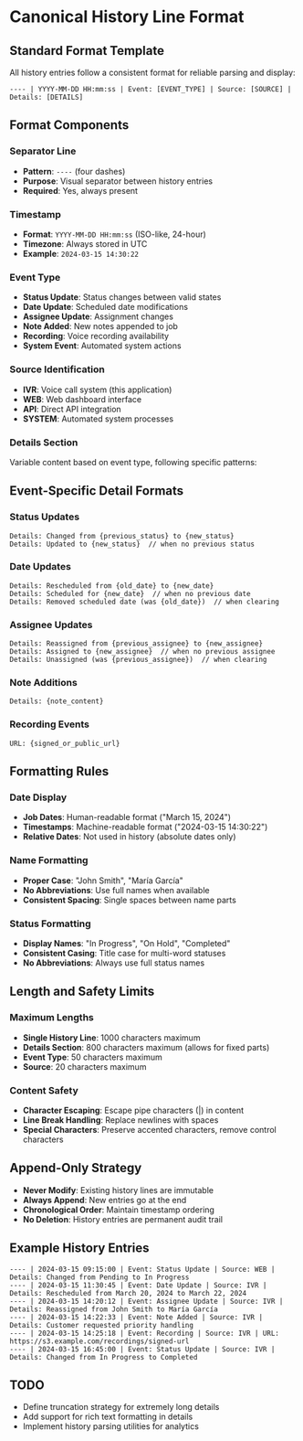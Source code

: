 # Canonical History Line Format

## Standard Format Template
All history entries follow a consistent format for reliable parsing and display:

```
---- | YYYY-MM-DD HH:mm:ss | Event: [EVENT_TYPE] | Source: [SOURCE] | Details: [DETAILS]
```

## Format Components

### Separator Line
- **Pattern**: `----` (four dashes)
- **Purpose**: Visual separator between history entries
- **Required**: Yes, always present

### Timestamp
- **Format**: `YYYY-MM-DD HH:mm:ss` (ISO-like, 24-hour)
- **Timezone**: Always stored in UTC
- **Example**: `2024-03-15 14:30:22`

### Event Type
- **Status Update**: Status changes between valid states
- **Date Update**: Scheduled date modifications
- **Assignee Update**: Assignment changes
- **Note Added**: New notes appended to job
- **Recording**: Voice recording availability
- **System Event**: Automated system actions

### Source Identification
- **IVR**: Voice call system (this application)
- **WEB**: Web dashboard interface
- **API**: Direct API integration
- **SYSTEM**: Automated system processes

### Details Section
Variable content based on event type, following specific patterns:

## Event-Specific Detail Formats

### Status Updates
```
Details: Changed from {previous_status} to {new_status}
Details: Updated to {new_status}  // when no previous status
```

### Date Updates  
```
Details: Rescheduled from {old_date} to {new_date}
Details: Scheduled for {new_date}  // when no previous date
Details: Removed scheduled date (was {old_date})  // when clearing
```

### Assignee Updates
```
Details: Reassigned from {previous_assignee} to {new_assignee}
Details: Assigned to {new_assignee}  // when no previous assignee
Details: Unassigned (was {previous_assignee})  // when clearing
```

### Note Additions
```
Details: {note_content}
```

### Recording Events
```
URL: {signed_or_public_url}
```

## Formatting Rules

### Date Display
- **Job Dates**: Human-readable format ("March 15, 2024")
- **Timestamps**: Machine-readable format ("2024-03-15 14:30:22")
- **Relative Dates**: Not used in history (absolute dates only)

### Name Formatting
- **Proper Case**: "John Smith", "María García"
- **No Abbreviations**: Use full names when available
- **Consistent Spacing**: Single spaces between name parts

### Status Formatting
- **Display Names**: "In Progress", "On Hold", "Completed"
- **Consistent Casing**: Title case for multi-word statuses
- **No Abbreviations**: Always use full status names

## Length and Safety Limits

### Maximum Lengths
- **Single History Line**: 1000 characters maximum
- **Details Section**: 800 characters maximum (allows for fixed parts)
- **Event Type**: 50 characters maximum
- **Source**: 20 characters maximum

### Content Safety
- **Character Escaping**: Escape pipe characters (|) in content
- **Line Break Handling**: Replace newlines with spaces
- **Special Characters**: Preserve accented characters, remove control characters

## Append-Only Strategy
- **Never Modify**: Existing history lines are immutable
- **Always Append**: New entries go at the end
- **Chronological Order**: Maintain timestamp ordering
- **No Deletion**: History entries are permanent audit trail

## Example History Entries
```
---- | 2024-03-15 09:15:00 | Event: Status Update | Source: WEB | Details: Changed from Pending to In Progress
---- | 2024-03-15 11:30:45 | Event: Date Update | Source: IVR | Details: Rescheduled from March 20, 2024 to March 22, 2024
---- | 2024-03-15 14:20:12 | Event: Assignee Update | Source: IVR | Details: Reassigned from John Smith to María García
---- | 2024-03-15 14:22:33 | Event: Note Added | Source: IVR | Details: Customer requested priority handling
---- | 2024-03-15 14:25:18 | Event: Recording | Source: IVR | URL: https://s3.example.com/recordings/signed-url
---- | 2024-03-15 16:45:00 | Event: Status Update | Source: IVR | Details: Changed from In Progress to Completed
```

## TODO
- Define truncation strategy for extremely long details
- Add support for rich text formatting in details
- Implement history parsing utilities for analytics
